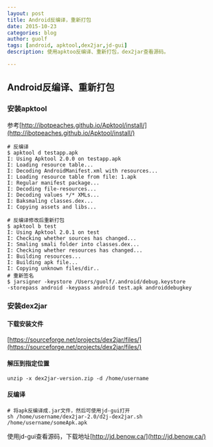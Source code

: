 ```yaml
---
layout: post
title: Android反编译，重新打包
date: 2015-10-23
categories: blog
author: guolf
tags: [android, apktool,dex2jar,jd-gui]
description: 使用apktoo反编译、重新打包，dex2jar查看源码。

---
```

## Android反编译、重新打包

### 安装apktool 

参考[http://ibotpeaches.github.io/Apktool/install/](http://ibotpeaches.github.io/Apktool/install/)


```
# 反编译
$ apktool d testapp.apk
I: Using Apktool 2.0.0 on testapp.apk
I: Loading resource table...
I: Decoding AndroidManifest.xml with resources...
I: Loading resource table from file: 1.apk
I: Regular manifest package...
I: Decoding file-resources...
I: Decoding values */* XMLs...
I: Baksmaling classes.dex...
I: Copying assets and libs...
```

```
# 反编译修改后重新打包
$ apktool b test
I: Using Apktool 2.0.1 on test
I: Checking whether sources has changed...
I: Smaling smali folder into classes.dex...
I: Checking whether resources has changed...
I: Building resources...
I: Building apk file...
I: Copying unknown files/dir..
# 重新签名
$ jarsigner -keystore /Users/guolf/.android/debug.keystore 
-storepass android -keypass android test.apk androiddebugkey 
```


### 安装dex2jar

#### 下载安装文件
[https://sourceforge.net/projects/dex2jar/files/](https://sourceforge.net/projects/dex2jar/files/)

#### 解压到指定位置
```
unzip -x dex2jar-version.zip -d /home/username
```

#### 反编译

```
# 将apk反编译成.jar文件，然后可使用jd-gui打开
sh /home/username/dex2jar-2.0/d2j-dex2jar.sh /home/username/someApk.apk
```

使用jd-gui查看源码，下载地址[http://jd.benow.ca/](http://jd.benow.ca/)